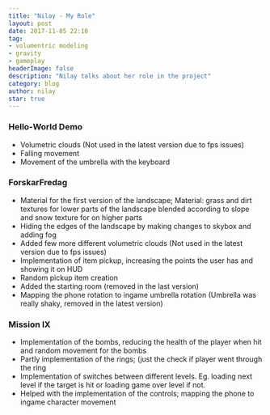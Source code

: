 ```yaml
---
title: "Nilay - My Role"
layout: post
date: 2017-11-05 22:10
tag:
- volumentric modeling
- gravity
- gameplay
headerImage: false
description: "Nilay talks about her role in the project"
category: blog
author: nilay
star: true
---
```



### Hello-World Demo
- Volumetric clouds (Not used in the latest version due to fps issues)
- Falling movement
- Movement of the umbrella with the keyboard

### ForskarFredag
- Material for the first version of the landscape; Material: grass and dirt textures for lower parts of the landscape blended according to slope and snow texture for on higher parts
- Hiding the edges of the landscape by making changes to skybox and adding fog
- Added few more different volumetric clouds (Not used in the latest version due to fps issues)
- Implementation of item pickup, increasing the points the user has and showing it on HUD
- Random pickup item creation
- Added the starting room (removed in the last version)
- Mapping the phone rotation to ingame umbrella rotation (Umbrella was really shaky, removed in the latest version)

### Mission IX
- Implementation of the bombs, reducing the health of the player when hit and random movement for the bombs
- Partly implementation of the rings; (just the check if player went through the ring
- Implementation of switches between different levels. Eg. loading next level if the target is hit or loading game over level if not.
- Helped with the implementation of the controls; mapping the phone to ingame character movement
